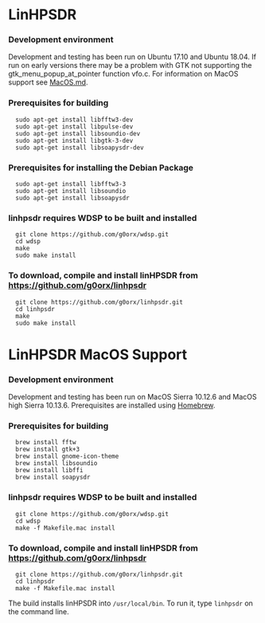 # LinHPSDR

### Development environment

Development and testing has been run on Ubuntu 17.10 and Ubuntu 18.04. If run on early versions there may be a problem with GTK not supporting the gtk_menu_popup_at_pointer function vfo.c. For information on MacOS support see [MacOS.md](./MacOS.md).

### Prerequisites for building

```
  sudo apt-get install libfftw3-dev
  sudo apt-get install libpulse-dev
  sudo apt-get install libsoundio-dev
  sudo apt-get install libgtk-3-dev
  sudo apt-get install libsoapysdr-dev
```

### Prerequisites for installing the Debian Package

```
  sudo apt-get install libfftw3-3
  sudo apt-get install libsoundio
  sudo apt-get install libsoapysdr
```


### linhpsdr requires WDSP to be built and installed

```
  git clone https://github.com/g0orx/wdsp.git
  cd wdsp
  make
  sudo make install
```

### To download, compile and install linHPSDR from https://github.com/g0orx/linhpsdr

```
  git clone https://github.com/g0orx/linhpsdr.git
  cd linhpsdr
  make
  sudo make install
```

# LinHPSDR MacOS Support
  
### Development environment

Development and testing has been run on MacOS Sierra 10.12.6 and MacOS high Sierra 10.13.6. Prerequisites are installed using [Homebrew](https://brew.sh/).

### Prerequisites for building

```
  brew install fftw
  brew install gtk+3
  brew install gnome-icon-theme
  brew install libsoundio
  brew install libffi
  brew install soapysdr
```

### linhpsdr requires WDSP to be built and installed

```
  git clone https://github.com/g0orx/wdsp.git
  cd wdsp
  make -f Makefile.mac install
```

### To download, compile and install linHPSDR from https://github.com/g0orx/linhpsdr

```
  git clone https://github.com/g0orx/linhpsdr.git
  cd linhpsdr
  make -f Makefile.mac install
```

The build installs linHPSDR into `/usr/local/bin`. To run it, type `linhpsdr` on the command line.


